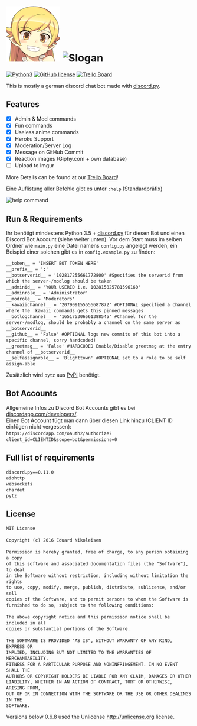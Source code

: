![Avatar](img/ava.png)
![Slogan](https://i.imgur.com/vfEgGLU.png)
=====================

[![Python3](https://img.shields.io/badge/python-3.5-blue.svg)](https://github.com/Der-Eddy/discord_bot)
[![GitHub license](https://img.shields.io/badge/license-MIT-blue.svg)](https://raw.githubusercontent.com/Der-Eddy/discord_bot/master/LICENSE)
[![Trello Board](https://img.shields.io/badge/Management-Trello%20Board-blue.svg)](https://trello.com/b/Kh8nfuBE/discord-bot-shinobu-chan)

This is mostly a german discord chat bot made with [discord.py](https://github.com/Rapptz/discord.py).  

Features
-------------
- [x] Admin & Mod commands  
- [x] Fun commands
- [x] Useless anime commands
- [x] Heroku Support
- [x] Moderation/Server Log
- [x] Message on GitHub Commit
- [x] Reaction images (Giphy.com + own database)
- [ ] Upload to Imgur

More Details can be found at our [Trello Board](https://trello.com/b/Kh8nfuBE/discord-bot-shinobu-chan)!


Eine Auflistung aller Befehle gibt es unter `:help` (Standardpräfix)

![help command](https://i.imgur.com/5lyZEZh.png)


Run & Requirements
-------------
Ihr benötigt mindestens Python 3.5 + [discord.py](https://github.com/Rapptz/discord.py) für diesen Bot und einen Discord Bot Account (siehe weiter unten).
Vor dem Start muss im selben Ordner wie `main.py` eine Datei namens `config.py` angelegt werden, ein Beispiel einer solchen gibt es in `config.example.py` zu finden:

    __token__ = 'INSERT BOT TOKEN HERE'
    __prefix__ = ':'
    __botserverid__ = '102817255661772800' #Specifies the serverid from which the server-/modlog should be taken
    __adminid__ = 'YOUR USERID i.e. 102815825781596160'
    __adminrole__ = 'Administrator'
    __modrole__ = 'Moderators'
    __kawaiichannel__ = '207909155556687872' #OPTIONAL specified a channel where the :kawaii commands gets this pinned messages
    __botlogchannel__ = '165175306561388545' #Channel for the server-/modlog, should be probably a channel on the same server as __botserverid__
    __github__ = 'False' #OPTIONAL logs new commits of this bot into a specific channel, sorry hardcoded!
    __greetmsg__ = 'False' #HARDCODED Enable/Disable greetmsg at the entry channel of __botserverid__
    __selfassignrole__ = 'Blighttown' #OPTIONAL set to a role to be self assign-able


Zusätzlich wird `pytz` aus [PyPI](https://pypi.python.org/pypi/pytz/2016.6.1) benötigt.

Bot Accounts
-------------
Allgemeine Infos zu Discord Bot Accounts gibt es bei [discordapp.com/developers/](https://discordapp.com/developers/applications/me).  
Einen Bot Account fügt man dann über diesen Link hinzu (CLIENT ID einfügen nicht vergessen):  
`https://discordapp.com/oauth2/authorize?client_id=CLIENTID&scope=bot&permissions=0`

Full list of requirements
-------------

    discord.py==0.11.0
    aiohttp
    websockets
    chardet
    pytz

License
-------------
    MIT License

    Copyright (c) 2016 Eduard Nikoleisen

    Permission is hereby granted, free of charge, to any person obtaining a copy
    of this software and associated documentation files (the "Software"), to deal
    in the Software without restriction, including without limitation the rights
    to use, copy, modify, merge, publish, distribute, sublicense, and/or sell
    copies of the Software, and to permit persons to whom the Software is
    furnished to do so, subject to the following conditions:

    The above copyright notice and this permission notice shall be included in all
    copies or substantial portions of the Software.

    THE SOFTWARE IS PROVIDED "AS IS", WITHOUT WARRANTY OF ANY KIND, EXPRESS OR
    IMPLIED, INCLUDING BUT NOT LIMITED TO THE WARRANTIES OF MERCHANTABILITY,
    FITNESS FOR A PARTICULAR PURPOSE AND NONINFRINGEMENT. IN NO EVENT SHALL THE
    AUTHORS OR COPYRIGHT HOLDERS BE LIABLE FOR ANY CLAIM, DAMAGES OR OTHER
    LIABILITY, WHETHER IN AN ACTION OF CONTRACT, TORT OR OTHERWISE, ARISING FROM,
    OUT OF OR IN CONNECTION WITH THE SOFTWARE OR THE USE OR OTHER DEALINGS IN THE
    SOFTWARE.

Versions below 0.6.8 used the Unlicense <http://unlicense.org> license.
